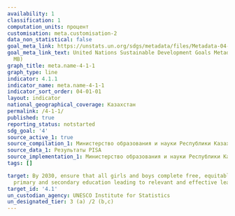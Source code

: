 ```yaml
---
availability: 1
classification: 1
computation_units: процент
customisation: meta.customisation-2
data_non_statistical: false
goal_meta_link: https://unstats.un.org/sdgs/metadata/files/Metadata-04-01-01.pdf
goal_meta_link_text: United Nations Sustainable Development Goals Metadata (PDF 4.0
  MB)
graph_title: meta.name-4-1-1
graph_type: line
indicator: 4.1.1
indicator_name: meta.name-4-1-1
indicator_sort_order: 04-01-01
layout: indicator
national_geographical_coverage: Казахстан
permalink: /4-1-1/
published: true
reporting_status: notstarted
sdg_goal: '4'
source_active_1: true
source_compilation_1: Министерство образования и науки Республики Казахстан
source_data_1: Результаты PISA
source_implementation_1: Министерство образования и науки Республики Казахстан
tags: []

target: By 2030, ensure that all girls and boys complete free, equitable and quality
  primary and secondary education leading to relevant and effective learning outcomes
target_id: '4.1'
un_custodian_agency: UNESCO Institute for Statistics
un_designated_tier: 3 (a) /2 (b,c)
---
```

